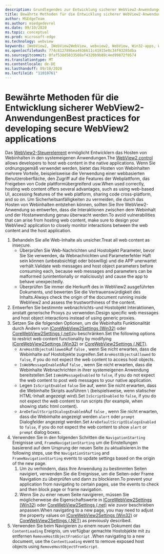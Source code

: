 ```yaml
---
description: Grundlegendes zur Entwicklung sicherer WebView2-Anwendungen
title: Bewährte Methoden für die Entwicklung sicherer WebView2-Anwendungen
author: MSEdgeTeam
ms.author: msedgedevrel
ms.date: 09/10/2020
ms.topic: conceptual
ms.prod: microsoft-edge
ms.technology: webview
keywords: IWebView2, IWebView2WebView, webview2, WebView, Win32-apps, Win32, Edge, ICoreWebView2, ICoreWebView2Host, Browser-Steuerelement, Edge HTML, Sicherheit
ms.openlocfilehash: 774c812789bea4936611c41915e0c34f93205dba
ms.sourcegitcommit: 0faf538d5033508af4320b9b89c4ed99872f0574
ms.translationtype: MT
ms.contentlocale: de-DE
ms.lasthandoff: 09/10/2020
ms.locfileid: "11010761"
---
```

# <span data-ttu-id="9ea04-104">Bewährte Methoden für die Entwicklung sicherer WebView2-Anwendungen</span><span class="sxs-lookup"><span data-stu-id="9ea04-104">Best practices for developing secure WebView2 applications</span></span>  

<span data-ttu-id="9ea04-105">Das [WebView2-Steuerelement][Webview2Main] ermöglicht Entwicklern das Hosten von Webinhalten in den systemeigenen Anwendungen.</span><span class="sxs-lookup"><span data-stu-id="9ea04-105">The [WebView2 control][Webview2Main] allows developers to host web content in the native applications.</span></span> <span data-ttu-id="9ea04-106">Wenn Sie ordnungsgemäß verwendet werden, bietet das Hosten von Webinhalten mehrere Vorteile, beispielsweise die Verwendung einer webbasierten Benutzeroberfläche, den Zugriff auf die Features der Webplattform, das Freigeben von Code plattformübergreifend usw.</span><span class="sxs-lookup"><span data-stu-id="9ea04-106">When used correctly, hosting web content offers several advantages, such as using web-based UI, accessing features of the web platform, sharing code cross-platform, and so on.</span></span>  <span data-ttu-id="9ea04-107">Um Sicherheitsanfälligkeiten zu vermeiden, die durch das Hosten von Webinhalten entstehen können, sollten Sie Ihre WebView2-Anwendung so entwerfen, dass die Interaktionen zwischen dem Webinhalt und der Hostanwendung genau überwacht werden.</span><span class="sxs-lookup"><span data-stu-id="9ea04-107">To avoid vulnerabilities that can arise from hosting web content, make sure to design your WebView2 application to closely monitor interactions between the web content and the host application.</span></span>  

1.  <span data-ttu-id="9ea04-108">Behandeln Sie alle Web-Inhalte als unsicher.</span><span class="sxs-lookup"><span data-stu-id="9ea04-108">Treat all web content as insecure.</span></span>  
    *   <span data-ttu-id="9ea04-109">Überprüfen Sie Web-Nachrichten und Hostobjekt Parameter, bevor Sie Sie verwenden, da Webnachrichten und Parameterfehler Haft sein können (unbeabsichtigt oder böswillig) und die APP unerwartet verhält.</span><span class="sxs-lookup"><span data-stu-id="9ea04-109">Validate web messages and host object parameters before consuming each, because web messages and parameters can be malformed \(unintentionally or maliciously\) and cause the app to behave unexpectedly.</span></span>
    *   <span data-ttu-id="9ea04-110">Überprüfen Sie immer die Herkunft des in WebView2 ausgeführten Dokuments, und bewerten Sie die Vertrauenswürdigkeit des Inhalts.</span><span class="sxs-lookup"><span data-stu-id="9ea04-110">Always check the origin of the document running inside WebView2 and assess the trustworthiness of the content.</span></span>  
1.  <span data-ttu-id="9ea04-111">Entwerfen Sie bestimmte webnachrichts-und Hostobjekt Interaktionen, anstatt generische Proxys zu verwenden.</span><span class="sxs-lookup"><span data-stu-id="9ea04-111">Design specific web messages and host object interactions instead of using generic proxies.</span></span>  
1.  <span data-ttu-id="9ea04-112">Setzen Sie die folgenden Optionen, um die Webinhalts Funktionalität durch Ändern von [ICoreWebView2Settings (Win32)][Webview2ReferenceWin3209622Icorewebview2settings] oder [CoreWebView2Settings (.net)][Webview2ReferenceWin3209628MicrosoftWebWebview2CoreCorewebview2settings]zu beschränken.</span><span class="sxs-lookup"><span data-stu-id="9ea04-112">Set the following options to restrict web content functionality by modifying [ICoreWebView2Settings (Win32)][Webview2ReferenceWin3209622Icorewebview2settings] or [CoreWebView2Settings (.NET)][Webview2ReferenceWin3209628MicrosoftWebWebview2CoreCorewebview2settings].</span></span>  
    *   <span data-ttu-id="9ea04-113">`AreHostObjectsAllowed`Auf `false` , wenn Sie nicht erwarten, dass die Webinhalte auf Hostobjekte zugreifen.</span><span class="sxs-lookup"><span data-stu-id="9ea04-113">Set `AreHostObjectsAllowed` to `false`, if you do not expect the web content to access host objects.</span></span>  
    *   <span data-ttu-id="9ea04-114">`IsWebMessageEnabled`Auf `false` , wenn Sie nicht erwarten, dass die Webinhalte Webnachrichten in ihrer systemeigenen Anwendung bereitstellen.</span><span class="sxs-lookup"><span data-stu-id="9ea04-114">Set `IsWebMessageEnabled` to `false`, if you do not expect the web content to post web messages to your native application.</span></span>  
    *   <span data-ttu-id="9ea04-115">Legen `IsScriptEnabled` `false` Sie auf, wenn Sie nicht erwarten, dass die Webinhalte Skripts ausführen \ (beispielsweise, wenn statischer HTML-Inhalt angezeigt wird).</span><span class="sxs-lookup"><span data-stu-id="9ea04-115">Set `IsScriptEnabled` to `false`, if you do not expect the web content to run scripts \(for example, when showing static html content\).</span></span>  
    *   <span data-ttu-id="9ea04-116">`AreDefaultScriptDialogsEnabled`Auf `false` , wenn Sie nicht erwarten, dass die Webinhalte angezeigt werden `alert` oder `prompt` Dialogfelder angezeigt werden.</span><span class="sxs-lookup"><span data-stu-id="9ea04-116">Set `AreDefaultScriptDialogsEnabled` to `false`, if you do not expect the web content to show `alert` or `prompt` dialog boxes.</span></span>  
1.  <span data-ttu-id="9ea04-117">Verwenden Sie in den folgenden Schritten die `NavigationStarting` Ereignisse und, `FrameNavigationStarting` um die Einstellungen basierend auf dem Ursprung der neuen Seite zu aktualisieren.</span><span class="sxs-lookup"><span data-stu-id="9ea04-117">In the following steps, use the `NavigationStarting` and `FrameNavigationStarting` events to update settings based on the origin of the new page.</span></span>  
    1.  <span data-ttu-id="9ea04-118">Um zu verhindern, dass Ihre Anwendung zu bestimmten Seiten navigiert, verwenden Sie die Ereignisse, um die Seiten-oder Frame Navigation zu überprüfen und dann zu blockieren.</span><span class="sxs-lookup"><span data-stu-id="9ea04-118">To prevent your application from navigating to certain pages, use the events to check and then block page or frame navigation.</span></span>  
    1.  <span data-ttu-id="9ea04-119">Wenn Sie zu einer neuen Seite navigieren, müssen Sie möglicherweise die Eigenschaftswerte in [ICoreWebView2Settings (Win32)][Webview2ReferenceWin3209622Icorewebview2settings] oder [CoreWebView2Settings (.net)][Webview2ReferenceWin3209628MicrosoftWebWebview2CoreCorewebview2settings] wie zuvor beschrieben anpassen.</span><span class="sxs-lookup"><span data-stu-id="9ea04-119">When navigating to a new page, you may need to adjust the property values on [ICoreWebView2Settings (Win32)][Webview2ReferenceWin3209622Icorewebview2settings] or [CoreWebView2Settings (.NET)][Webview2ReferenceWin3209628MicrosoftWebWebview2CoreCorewebview2settings] as previously described.</span></span>  
1.  <span data-ttu-id="9ea04-120">Verwenden Sie beim Navigieren zu einem neuen Dokument das `ContentLoading` Ereignis, um verfügbar gemachte Hostobjekte mit zu entfernen `RemoveHostObjectFromScript` .</span><span class="sxs-lookup"><span data-stu-id="9ea04-120">When navigating to a new document, use the `ContentLoading` event to remove exposed host objects using `RemoveHostObjectFromScript`.</span></span>  

<!--## Security

Always check the Source property of the WebView before using `ExecuteScript`, `PostWebMessageAsJson`, `PostWebMessageAsString`, or any other method to send information into the WebView. The WebView may have navigated to another page via the end user interacting with the page or script in the page causing navigation. Similarly, be very careful with `AddScriptToExecuteOnDocumentCreated`. All future `navigations` run the same script and if it provides access to information intended only for a certain origin, any HTML document may have access.

When examining the result of an `ExecuteScript` method call, a `WebMessageReceived` event, always check the Source of the sender, or any other mechanism of receiving information from an HTML document in a WebView validate the URI of the HTML document is what you expect.

When constructing a message to send into a WebView, prefer using `PostWebMessageAsJson` and construct the JSON string parameter using a JSON library. This avoids any potential accidents of encoding information into a JSON string or script and ensure no attacker controlled input can modify the rest of the JSON message or run arbitrary script. -->  

<!-- links -->  

[Webview2Main]: ../index.md "Einführung in Microsoft Edge WebView2 (Preview) | Microsoft docs"  

[Webview2ReferenceWin3209622Icorewebview2settings]: ../reference/win32/0-9-622/icorewebview2settings.md "Schnittstelle ICoreWebView2Settings | Microsoft docs"  

[Webview2ReferenceWin3209628MicrosoftWebWebview2CoreCorewebview2settings]: ../reference/dotnet/0-9-628/microsoft-web-webview2-core-corewebview2settings.md "Microsoft. Web. WebView2. Core. CoreWebView2Settings Klasse | Microsoft docs"  
